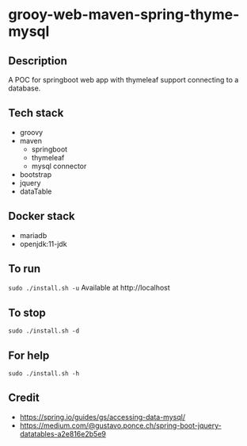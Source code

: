 # grooy-web-maven-spring-thyme-mysql

## Description
A POC for springboot web app with thymeleaf support
connecting to a database.

## Tech stack
- groovy
- maven
  - springboot
  - thymeleaf
  - mysql connector
- bootstrap
- jquery
- dataTable

## Docker stack
- mariadb
- openjdk:11-jdk

## To run
`sudo ./install.sh -u`
Available at http://localhost

## To stop
`sudo ./install.sh -d`

## For help
`sudo ./install.sh -h`

## Credit
- https://spring.io/guides/gs/accessing-data-mysql/
- https://medium.com/@gustavo.ponce.ch/spring-boot-jquery-datatables-a2e816e2b5e9

